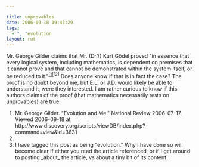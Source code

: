 ```yaml
---

title: unprovables
date: 2006-09-18 19:43:29
tags:
  - ", "evolution
layout: rut
---
```


Mr. George Gilder claims that Mr. (Dr.?) Kurt G&#xf6;del proved "in essence that every logical system, including mathematics, is dependent on premises that it cannot prove and that cannot be demonstrated within the system itself, or be reduced to it."<sup><a href="http://www.discovery.org/scripts/viewDB/index.php?command=view&id=3631" title="Evolution and Me">[1]</a>[2]</sup>  Does anyone know if that is in fact the case?  The proof is no doubt beyond me, but E.L. or J.D.  would likely be able to understand it, were they interested.  I am rather curious to know if this authors claims of the proof (that mathematics necessarily rests on unprovables) are true.

<div class="postrefs"><ol>
<li>Mr. George Gilder.  "Evolution and Me."  National Review 2006-07-17.  Viewed 2006-09-18 at http://www.discovery.org/scripts/viewDB/index.php?command=view&id=3631</li><li>
</li><li>I have tagged this post as being "evolution."  Why I have done so will become clear if either you read the article referenced, or if I get around to posting _about_ the article, vs about a tiny bit of its content.</li>
</ol></div>

